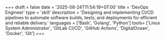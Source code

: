 +++
draft = false
date = '2025-08-24T11:54:19+07:00'
title = 'DevOps Engineer'
type = 'skill'
description = 'Designing and implementing CI/CD pipelines to automate software builds, tests, and deployments for efficient and reliable delivery.'
languages = ['Bash', 'Golang', 'Python']
tools= ['Linux System Administrator', 'GitLab CI/CD', 'GitHub Actions', 'DigitalOcean', 'Docker', 'Git']
+++

